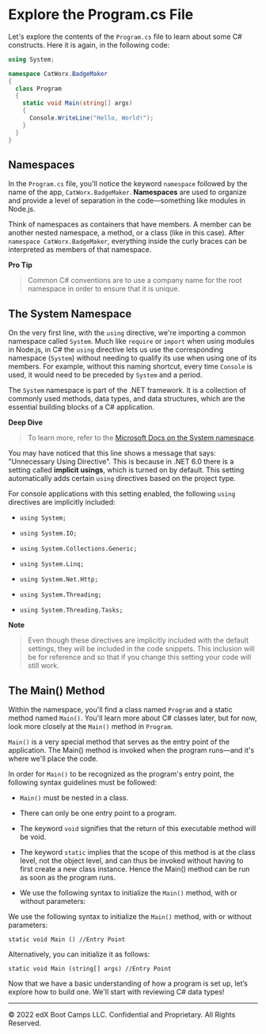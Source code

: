 # Explore the Program.cs File

Let's explore the contents of the `Program.cs` file to learn about some C# constructs. Here it is again, in the following code:

```cs
using System;

namespace CatWorx.BadgeMaker
{
  class Program
  {
    static void Main(string[] args)
    {
      Console.WriteLine("Hello, World!");
    }
  }
}
```

## Namespaces

In the `Program.cs` file, you'll notice the keyword `namespace` followed by the name of the app, `CatWorx.BadgeMaker`. **Namespaces** are used to organize and provide a level of separation in the code—something like modules in Node.js.

Think of namespaces as containers that have members. A member can be another nested namespace, a method, or a class (like in this case). After `namespace CatWorx.BadgeMaker`, everything inside the curly braces can be interpreted as members of that namespace.

**Pro Tip**

> Common C# conventions are to use a company name for the root namespace in order to ensure that it is unique.

## The System Namespace

On the very first line, with the `using` directive, we're importing a common namespace called `System`. Much like `require` or `import` when using modules in Node.js, in C# the `using` directive lets us use the corresponding namespace (`System`) without needing to qualify its use when using one of its members. For example, without this naming shortcut, every time `Console` is used, it would need to be preceded by `System` and a period.

The `System` namespace is part of the .NET framework. It is a collection of commonly used methods, data types, and data structures, which are the essential building blocks of a C# application.

**Deep Dive**

> To learn more, refer to the [Microsoft Docs on the System namespace](https://docs.microsoft.com/en-us/dotnet/api/system?view=netframework-4.8).

You may have noticed that this line shows a message that says: "Unnecessary Using Directive". This is because in .NET 6.0 there is a setting called **implicit usings**, which is turned on by default. This setting automatically adds certain `using` directives based on the project type.

For console applications with this setting enabled, the following `using` directives are implicitly included:

* `using System;`

* `using System.IO;`

* `using System.Collections.Generic;`

* `using System.Linq;`

* `using System.Net.Http;`

* `using System.Threading;`

* `using System.Threading.Tasks;`

**Note**

> Even though these directives are implicitly included with the default settings, they will be included in the code snippets. This inclusion will be for reference and so that if you change this setting your code will still work.

## The Main() Method

Within the namespace, you'll find a class named `Program` and a static method named `Main()`. You'll learn more about C# classes later, but for now, look more closely at the `Main()` method in `Program`.

`Main()` is a very special method that serves as the entry point of the application. The Main() method is invoked when the program runs—and it's where we'll place the code.

In order for `Main()` to be recognized as the program's entry point, the following syntax guidelines must be followed:

* `Main()` must be nested in a class.

* There can only be one entry point to a program.

* The keyword `void` signifies that the return of this executable method will be void.

* The keyword `static` implies that the scope of this method is at the class level, not the object level, and can thus be invoked without having to first create a new class instance. Hence the Main() method can be run as soon as the program runs.

* We use the following syntax to initialize the `Main()` method, with or without parameters:

We use the following syntax to initialize the `Main()` method, with or without parameters:

```console
static void Main () //Entry Point
```

Alternatively, you can initialize it as follows:

```console
static void Main (string[] args) //Entry Point
```

Now that we have a basic understanding of how a program is set up, let’s explore how to build one. We'll start with reviewing C# data types!

---
© 2022 edX Boot Camps LLC. Confidential and Proprietary. All Rights Reserved.